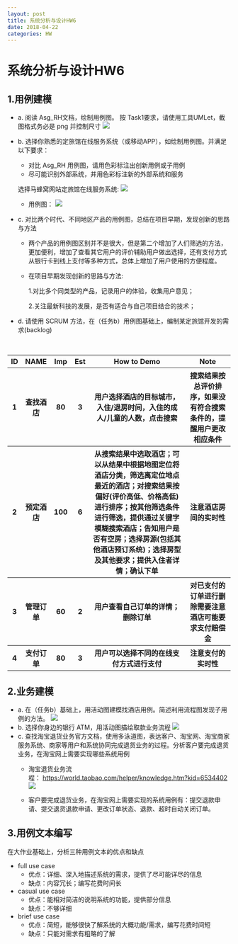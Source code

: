 ```yaml
---
layout: post
title: 系统分析与设计HW6
date: 2018-04-22
categories: HW
---
```

# 系统分析与设计HW6

## 1.用例建模
* a. 阅读 Asg_RH文档，绘制用例图。 按 Task1要求，请使用工具UMLet，截图格式务必是 png 并控制尺寸
![](/image/HW6_task1.png)

* b. 选择你熟悉的定旅馆在线服务系统（或移动APP），如绘制用例图。并满足以下要求：
    - 对比 Asg_RH 用例图，请用色彩标注出创新用例或子用例
    - 尽可能识别外部系统，并用色彩标注新的外部系统和服务
    
    选择马蜂窝网站定旅馆在线服务系统:
    ![](/image/HW6_task2_1.png)
    * 用例图：
    ![](/image/HW6_task2_2.png)
    

* c. 对比两个时代、不同地区产品的用例图，总结在项目早期，发现创新的思路与方法
    * 两个产品的用例图区别并不是很大，但是第二个增加了人们筛选的方法，更加便利，增加了查看其它用户的评价辅助用户做出选择，还有支付方式从银行卡到线上支付等多种方式，总体上增加了用户使用的方便程度。
    * 在项目早期发现创新的思路与方法:
    
        1.对比多个同类型的产品，记录用户的体验，收集用户意见；
    
        2.关注最新科技的发展，是否有适合与自己项目结合的技术；



* d. 请使用 SCRUM 方法，在（任务b）用例图基础上，编制某定旅馆开发的需求(backlog)
<table>
    <thead>
        <tr>
            <th>ID</th>
            <th>NAME</th>
            <th>Imp</th>
            <th>Est</th>
            <th style="text-align: center;width: 240px">How to Demo</th>
            <th style="text-align: center;width: 100px">Note</th>
        </tr>
    </thead>
    <tbody>
       <tr>
            <th>1</th>
            <th>查找酒店</th>
            <th>80</th>
            <th>3</th>
            <th>用户选择酒店的目标城市，入住/退房时间，入住的成人/儿童的人数，点击搜索</th>
            <th>搜索结果按总评价排序，如果没有符合搜索条件的，提醒用户更改相应条件</th>
        </tr>
        <tr>
            <th>2</th>
            <th>预定酒店</th>
            <th>100</th>
            <th>6</th>
            <th>从搜索结果中选取酒店；可以从结果中根据地图定位将酒店分类，筛选离定位地点最近的酒店；对搜索结果按偏好(评价高低、价格高低)进行排序；按其他筛选条件进行筛选，提供通过关键字模糊搜索酒店；告知用户是否有空房；选择房源(包括其他酒店预订系统)；选择房型及其他要求；提供入住者详情；确认下单</th>
            <th>注意酒店房间的实时性</th>
        </tr>
        <tr>
            <th>3</th>
            <th>管理订单</th>
            <th>60</th>
            <th>2</th>
            <th>用户查看自己订单的详情；删除订单</th>
            <th>对已支付的订单进行删除需要注意酒店可能要求支付赔偿金</th>
        </tr>
        <tr>
            <th>4</th>
            <th>支付订单</th>
            <th>80</th>
            <th>3</th>
            <th>用户可以选择不同的在线支付方式进行支付</th>
            <th>注意支付的实时性</th>
        </tr>
    </tbody>
</table>

## 2.业务建模
* a. 在（任务b）基础上，用活动图建模找酒店用例。简述利用流程图发现子用例的方法。
    ![](/image/HW6_2_task1.png)
* b. 选择你身边的银行 ATM，用活动图描绘取款业务流程
    ![](/image/HW6_2_task2.png)
* c. 查找淘宝退货业务官方文档，使用多泳道图，表达客户、淘宝网、淘宝商家服务系统、商家等用户和系统协同完成退货业务的过程。分析客户要完成退货业务，在淘宝网上需要实现哪些系统用例
    * 淘宝退货业务流程： https://world.taobao.com/helper/knowledge.htm?kid=6534402
    ![](/image/HW6_2_task3.png)
    
    *  客户要完成退货业务，在淘宝网上需要实现的系统用例有：提交退款申请、提交退货退款申请、更改订单状态、退款、超时自动关闭订单。


## 3.用例文本编写
在大作业基础上，分析三种用例文本的优点和缺点
* full use case
    * 优点：详细、深入地描述系统的需求，提供了尽可能详尽的信息
    * 缺点：内容冗长；编写花费时间长
* casual use case
    * 优点：能相对简洁的说明系统的功能，提供部分信息
    * 缺点：不够详细
* brief use case
    * 优点：简短，能够很快了解系统的大概功能/需求，编写花费时间短
    * 缺点：只能对需求有粗略的了解



